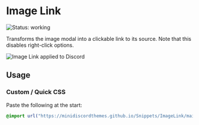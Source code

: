 # Image Link
![Status: working](https://img.shields.io/badge/status-working-green?style=flat-square)

Transforms the image modal into a clickable link to its source. Note that this disables right-click options.

![Image Link applied to Discord](preview.avif)

## Usage
### Custom / Quick CSS
Paste the following at the start:
```css
@import url("https://minidiscordthemes.github.io/Snippets/ImageLink/main.css");
```